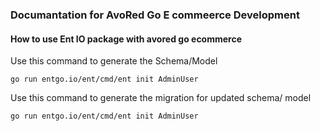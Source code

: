 ### Documantation for AvoRed Go E commeerce Development


#### How to use Ent IO package with avored go ecommerce

Use this command to generate the Schema/Model

    go run entgo.io/ent/cmd/ent init AdminUser


Use this command to generate the migration for updated schema/ model

    go run entgo.io/ent/cmd/ent init AdminUser
